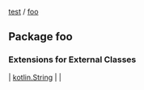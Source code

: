 [test](../index.md) / [foo](./index.md)

## Package foo

### Extensions for External Classes

| [kotlin.String](kotlin.-string/index.md) |  |

